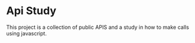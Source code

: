 # Api Study

This project is a collection of public APIS and a study in how to make calls using javascript.